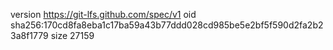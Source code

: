 version https://git-lfs.github.com/spec/v1
oid sha256:170cd8fa8eba1c17ba59a43b77ddd028cd985be5e2bf5f590d2fa2b23a8f1779
size 27159
